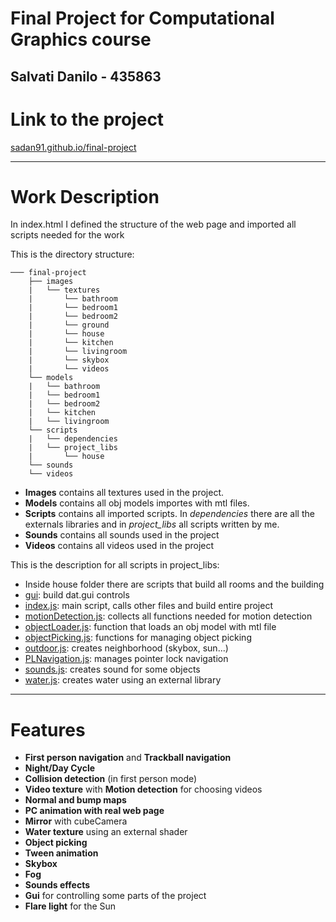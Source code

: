 Final Project for Computational Graphics course
==============


Salvati Danilo - 435863
------------------------------


# Link to the project #

[sadan91.github.io/final-project](http://sadan91.github.io/final-project)

---

# Work Description #

In index.html I defined the structure of the web page and imported all scripts needed for the work

This is the directory structure:


```
─── final-project
	├── images
	|	└── textures
	|		└── bathroom
	|		└── bedroom1
	|		└── bedroom2
	|		└── ground
	|		└── house
	|		└── kitchen
	|		└── livingroom
	|		└── skybox
	|		└── videos
    └── models
	|	└── bathroom
	|	└── bedroom1
	|	└── bedroom2
	|	└── kitchen
	|	└── livingroom
    └── scripts
	|	└── dependencies
	|	└── project_libs
	|		└── house
    └── sounds
    └── videos
```

* **Images** contains all textures used in the project.
* **Models** contains all obj models importes with mtl files.
* **Scripts** contains all imported scripts. In *dependencies* there are all the externals libraries and in *project_libs* all scripts written by me. 
* **Sounds** contains all sounds used in the project
* **Videos** contains all videos used in the project

This is the description for all scripts in project_libs:

* Inside house folder there are scripts that build all rooms and the building
* [gui](scripts/project_libs/gui.js): build dat.gui controls
* [index.js](scripts/project_libs/index.js): main script, calls other files and build entire project
* [motionDetection.js](scripts/project_libs/motionDetection.js): collects all functions needed for motion detection
* [objectLoader.js](scripts/project_libs/objectLoader.js): function that loads an obj model with mtl file
* [objectPicking.js](scripts/project_libs/objectPicking.js): functions for managing object picking
* [outdoor.js](scripts/project_libs/outdoor.js): creates neighborhood (skybox, sun...)
* [PLNavigation.js](scripts/project_libs/PLNavigation.js): manages pointer lock navigation
* [sounds.js](scripts/project_libs/sounds.js): creates sound for some objects
* [water.js](scripts/project_libs/water.js): creates water using an external library

---

# Features #

* **First person navigation** and **Trackball navigation**
* **Night/Day Cycle**
* **Collision detection** (in first person mode)
* **Video texture** with **Motion detection** for choosing videos
* **Normal and bump maps**
* **PC animation with real web page**
* **Mirror** with cubeCamera
* **Water texture** using an external shader
* **Object picking**
* **Tween animation**
* **Skybox**
* **Fog**
* **Sounds effects**
* **Gui** for controlling some parts of the project
* **Flare light** for the Sun